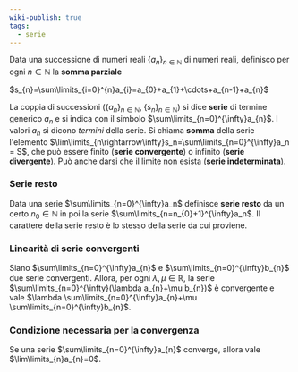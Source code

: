 ```yaml
---
wiki-publish: true
tags:
  - serie
---
```

Data una successione di numeri reali $\{a_n\}_{n\in \mathbb{N}}$ di numeri reali, definisco per ogni $n\in \mathbb{N}$ la **somma parziale**

$s_{n}=\sum\limits_{i=0}^{n}a_{i}=a_{0}+a_{1}+\cdots+a_{n-1}+a_{n}$

La coppia di successioni $(\{a_n\}_{n\in \mathbb{N}},\;\{s_{n}\}_{n\in \mathbb{N}})$ si dice **serie** di termine generico $a_n$ e si indica con il simbolo $\sum\limits_{n=0}^{\infty}a_{n}$. I valori $a_n$ si dicono *termini* della serie. Si chiama **somma** della serie l'elemento $\lim\limits_{n\rightarrow\infty}s_n=\sum\limits_{n=0}^{\infty}a_n = S$, che può essere finito (**serie convergente**) o infinito (**serie divergente**). Può anche darsi che il limite non esista (**serie indeterminata**).

### Serie resto
Data una serie $\sum\limits_{n=0}^{\infty}a_n$ definisce **serie resto** da un certo $n_{0}\in \mathbb{N}$ in poi la serie $\sum\limits_{n=n_{0}+1}^{\infty}a_n$. Il carattere della serie resto è lo stesso della serie da cui proviene.

### Linearità di serie convergenti
Siano $\sum\limits_{n=0}^{\infty}a_{n}$ e $\sum\limits_{n=0}^{\infty}b_{n}$ due serie convergenti. Allora, per ogni $\lambda,\mu\in \mathbb{R}$, la serie $\sum\limits_{n=0}^{\infty}(\lambda a_{n}+\mu b_{n})$ è convergente e vale $\lambda \sum\limits_{n=0}^{\infty}a_{n}+\mu \sum\limits_{n=0}^{\infty}b_{n}$.

### Condizione necessaria per la convergenza
Se una serie $\sum\limits_{n=0}^{\infty}a_{n}$ converge, allora vale $\lim\limits_{n}a_{n}=0$.